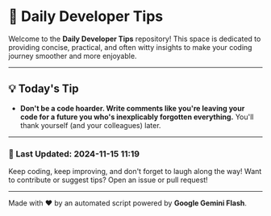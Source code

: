 
# 🌟 Daily Developer Tips

Welcome to the **Daily Developer Tips** repository! This space is dedicated to providing concise, practical, and often witty insights to make your coding journey smoother and more enjoyable.

---

## 💡 Today's Tip

- **Don't be a code hoarder.  Write comments like you're leaving your code for a future you who's inexplicably forgotten everything.**  You'll thank yourself (and your colleagues) later.

---

### 📅 Last Updated: 2024-11-15 11:19

Keep coding, keep improving, and don't forget to laugh along the way! Want to contribute or suggest tips? Open an issue or pull request!

---

Made with ❤️ by an automated script powered by **Google Gemini Flash**.

